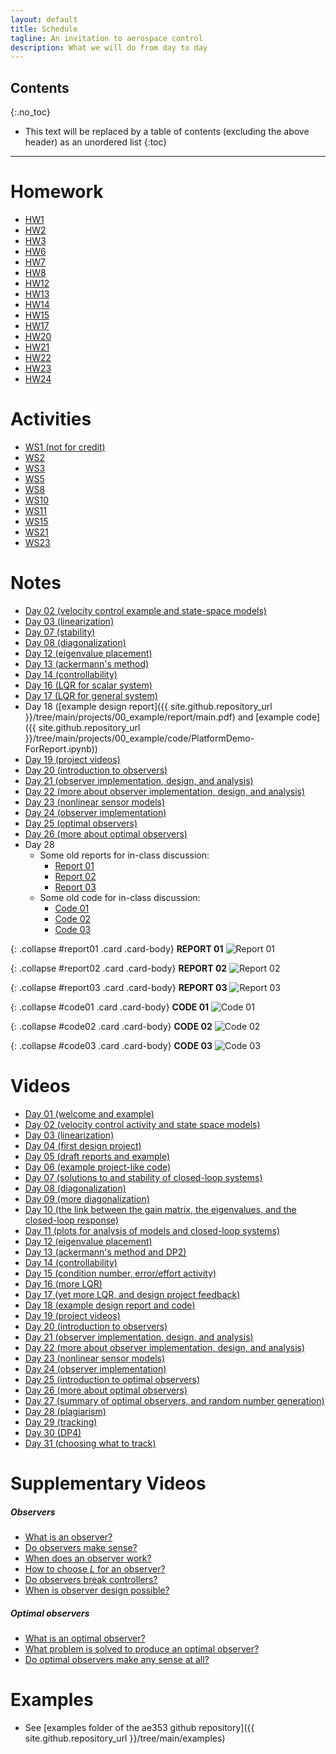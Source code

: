 ```yaml
---
layout: default
title: Schedule
tagline: An invitation to aerospace control
description: What we will do from day to day
---
```


## Contents
{:.no_toc}

* This text will be replaced by a table of contents (excluding the above header) as an unordered list
{:toc}

---

# Homework

* [HW1](https://www.prairielearn.org/pl/course_instance/129078/assessment/2316731)
* [HW2](https://www.prairielearn.org/pl/course_instance/129078/assessment/2316751)
* [HW3](https://www.prairielearn.org/pl/course_instance/129078/assessment/2316827)
* [HW6](https://www.prairielearn.org/pl/course_instance/129078/assessment/2317020)
* [HW7](https://www.prairielearn.org/pl/course_instance/129078/assessment/2317073)
* [HW8](https://www.prairielearn.org/pl/course_instance/129078/assessment/2317106)
* [HW12](https://www.prairielearn.org/pl/course_instance/129078/assessment/2317506)
* [HW13](https://www.prairielearn.org/pl/course_instance/129078/assessment/2317548)
* [HW14](https://www.prairielearn.org/pl/course_instance/129078/assessment/2317606)
* [HW15](https://www.prairielearn.org/pl/course_instance/129078/assessment/2317630)
* [HW17](https://www.prairielearn.org/pl/course_instance/129078/assessment/2317709)
* [HW20](https://www.prairielearn.org/pl/course_instance/129078/assessment/2317860)
* [HW21](https://www.prairielearn.org/pl/course_instance/129078/assessment/2317891)
* [HW22](https://www.prairielearn.org/pl/course_instance/129078/assessment/2318052)
* [HW23](https://www.prairielearn.org/pl/course_instance/129078/assessment/2318085)
* [HW24](https://www.prairielearn.org/pl/course_instance/129078/assessment/2318114)

# Activities

* [WS1 (not for credit)](https://www.prairielearn.org/pl/course_instance/129078/assessment/2316729)
* [WS2](https://www.prairielearn.org/pl/course_instance/129078/assessment/2316748)
* [WS3](https://www.prairielearn.org/pl/course_instance/129078/assessment/2316828)
* [WS5](https://www.prairielearn.org/pl/course_instance/129078/assessment/2316967)
* [WS8](https://www.prairielearn.org/pl/course_instance/129078/assessment/2317107)
* [WS10](https://www.prairielearn.org/pl/course_instance/129078/assessment/2317236)
* [WS11](https://www.prairielearn.org/pl/course_instance/129078/assessment/2317296)
* [WS15](https://www.prairielearn.org/pl/course_instance/129078/assessment/2317632)
* [WS21](https://www.prairielearn.org/pl/course_instance/129078/assessment/2317861)
* [WS23](https://www.prairielearn.org/pl/course_instance/129078/assessment/2318057)

# Notes

* [Day 02 (velocity control example and state-space models)](notes/Day02-StateSpace.pdf)
* [Day 03 (linearization)](notes/Day03-Linearization.pdf)
* [Day 07 (stability)](notes/Day07-Stability.pdf)
* [Day 08 (diagonalization)](notes/Day08-Diagonalization.pdf)
* [Day 12 (eigenvalue placement)](notes/Day12-EigenvaluePlacement.pdf)
* [Day 13 (ackermann's method)](notes/Day13-AckermannsMethod.pdf)
* [Day 14 (controllability)](notes/Day14-Controllability.pdf)
* [Day 16 (LQR for scalar system)](notes/Day16-LQR-Scalar.pdf)
* [Day 17 (LQR for general system)](notes/Day17-LQR-General.pdf)
* Day 18 ([example design report]({{ site.github.repository_url }}/tree/main/projects/00_example/report/main.pdf) and [example code]({{ site.github.repository_url }}/tree/main/projects/00_example/code/PlatformDemo-ForReport.ipynb))
* [Day 19 (project videos)](https://docs.google.com/document/d/1XggcJWQ1uRCqQvlQwUoprhI2KRj-ux5pGxMiAPtYdEU/edit?usp=sharing)
* [Day 20 (introduction to observers)](notes/Day20-Observers.pdf)
* [Day 21 (observer implementation, design, and analysis)](notes/Day21-MoreObservers.pdf)
* [Day 22 (more about observer implementation, design, and analysis)](notes/Day22-EvenMoreObservers.pdf)
* [Day 23 (nonlinear sensor models)](notes/Day23-NonlinearSensorModels.pdf)
* [Day 24 (observer implementation)](notes/Day24-ObserverImplementation.pdf)
* [Day 25 (optimal observers)](notes/Day25-OptimalObservers.pdf)
* [Day 26 (more about optimal observers)](notes/Day26-MoreOptimalObservers.pdf)
* Day 28
    * Some old reports for in-class discussion:
        - <a role="button" data-bs-toggle="collapse" href="#report01" aria-expanded="false" aria-controls="report01">Report 01</a>
        - <a role="button" data-bs-toggle="collapse" href="#report02" aria-expanded="false" aria-controls="report02">Report 02</a>
        - <a role="button" data-bs-toggle="collapse" href="#report03" aria-expanded="false" aria-controls="report03">Report 03</a>
    * Some old code for in-class discussion:
        - <a role="button" data-bs-toggle="collapse" href="#code01" aria-expanded="false" aria-controls="code01">Code 01</a>
        - <a role="button" data-bs-toggle="collapse" href="#code02" aria-expanded="false" aria-controls="code02">Code 02</a>
        - <a role="button" data-bs-toggle="collapse" href="#code03" aria-expanded="false" aria-controls="code03">Code 03</a>

{: .collapse #report01 .card .card-body}
**REPORT 01**
![Report 01](images/report01.png)

{: .collapse #report02 .card .card-body}
**REPORT 02**
![Report 02](images/report02.png)

{: .collapse #report03 .card .card-body}
**REPORT 03**
![Report 03](images/report03.png)

{: .collapse #code01 .card .card-body}
**CODE 01**
![Code 01](images/code01.png)

{: .collapse #code02 .card .card-body}
**CODE 02**
![Code 02](images/code02.png)

{: .collapse #code03 .card .card-body}
**CODE 03**
![Code 03](images/code03.png)

# Videos

* [Day 01 (welcome and example)](https://mediaspace.illinois.edu/media/t/1_ik3qndbb/243767652)
* [Day 02 (velocity control activity and state space models)](https://mediaspace.illinois.edu/media/t/1_x72u7o60/243767652)
* [Day 03 (linearization)](https://mediaspace.illinois.edu/media/t/1_p1vp1ha2/243767652)
* [Day 04 (first design project)](https://mediaspace.illinois.edu/media/t/1_hcj6h99p/243767652)
* [Day 05 (draft reports and example)](https://mediaspace.illinois.edu/media/t/1_i72xge6f/243767652)
* [Day 06 (example project-like code)](https://mediaspace.illinois.edu/media/t/1_vj19myeq/243767652)
* [Day 07 (solutions to and stability of closed-loop systems)](https://mediaspace.illinois.edu/media/t/1_bacl868j/243767652)
* [Day 08 (diagonalization)](https://mediaspace.illinois.edu/media/t/1_q4cbmprq/243767652)
* [Day 09 (more diagonalization)](https://mediaspace.illinois.edu/media/t/1_xyf3p21x/243767652)
* [Day 10 (the link between the gain matrix, the eigenvalues, and the closed-loop response)](https://mediaspace.illinois.edu/media/t/1_vywmz0x6/243767652)
* [Day 11 (plots for analysis of models and closed-loop systems)](https://mediaspace.illinois.edu/media/t/1_61esk1zn/243767652)
* [Day 12 (eigenvalue placement)](https://mediaspace.illinois.edu/media/t/1_026wll6d/243767652)
* [Day 13 (ackermann's method and DP2)](https://mediaspace.illinois.edu/media/t/1_4f9icom6/243767652)
* [Day 14 (controllability)](https://mediaspace.illinois.edu/media/t/1_t206zxiv/243767652)
* [Day 15 (condition number, error/effort activity)](https://mediaspace.illinois.edu/media/t/1_svo8okjr/243767652)
* [Day 16 (more LQR)](https://mediaspace.illinois.edu/media/t/1_8yro7wse/243767652)
* [Day 17 (yet more LQR, and design project feedback)](https://mediaspace.illinois.edu/media/t/1_8q6hzas5/243767652)
* [Day 18 (example design report and code)](https://mediaspace.illinois.edu/media/t/1_77zvw83g/243767652)
* [Day 19 (project videos)](https://mediaspace.illinois.edu/media/t/1_v870t5lp/243767652)
* [Day 20 (introduction to observers)](https://mediaspace.illinois.edu/media/t/1_yc8yxfnv/243767652)
* [Day 21 (observer implementation, design, and analysis)](https://mediaspace.illinois.edu/media/t/1_ycmlgk8m/243767652)
* [Day 22 (more about observer implementation, design, and analysis)](https://mediaspace.illinois.edu/media/t/1_zznp17o8/243767652)
* [Day 23 (nonlinear sensor models)](https://mediaspace.illinois.edu/media/t/1_hu9beo6t/243767652)
* [Day 24 (observer implementation)](https://mediaspace.illinois.edu/media/t/1_u8f9jr7i/243767652)
* [Day 25 (introduction to optimal observers)](https://mediaspace.illinois.edu/media/t/1_n9274dis/243767652)
* [Day 26 (more about optimal observers)](https://mediaspace.illinois.edu/media/t/1_y87beelw/243767652)
* [Day 27 (summary of optimal observers, and random number generation)](https://mediaspace.illinois.edu/media/t/1_15bjvo5o/243767652)
* [Day 28 (plagiarism)](https://mediaspace.illinois.edu/media/t/1_f7i0pcwr/243767652)
* [Day 29 (tracking)](https://mediaspace.illinois.edu/media/t/1_0n41gmav/243767652)
* [Day 30 (DP4)](https://mediaspace.illinois.edu/media/t/1_kfbeokbn/243767652)
* [Day 31 (choosing what to track)](https://mediaspace.illinois.edu/media/t/1_t8zkpvgy/243767652)

# Supplementary Videos

##### Observers

* [What is an observer?](https://mediaspace.illinois.edu/media/t/1_bwsv03zv/243767652)
* [Do observers make sense?](https://mediaspace.illinois.edu/media/t/1_xf9cytda/243767652)
* [When does an observer work?](https://mediaspace.illinois.edu/media/t/1_ma7mf2v3/243767652)
* [How to choose $L$ for an observer?](https://mediaspace.illinois.edu/media/t/1_6kd1vo4k/243767652)
* [Do observers break controllers?](https://mediaspace.illinois.edu/media/t/1_93pesfka/243767652)
* [When is observer design possible?](https://mediaspace.illinois.edu/media/t/1_rxgahknr/243767652)

##### Optimal observers

* [What is an optimal observer?](https://mediaspace.illinois.edu/media/t/1_m5ku4a2i/243767652)
* [What problem is solved to produce an optimal observer?](https://mediaspace.illinois.edu/media/t/1_cvfqo0i0/243767652)
* [Do optimal observers make any sense at all?](https://mediaspace.illinois.edu/media/t/1_axx6h2yg/243767652)

# Examples

* See [examples folder of the ae353 github repository]({{ site.github.repository_url }}/tree/main/examples)
